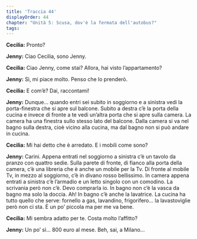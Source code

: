 ```yaml
---
title: 'Traccia 44'
displayOrder: 44
chapter: "Unità 5: Scusa, dov'è la fermata dell'autobus?"
tags:
---
```


**Cecilia:** Pronto?

**Jenny:** Ciao Cecilia, sono Jenny.

**Cecilia:** Ciao Jenny, come stai? Allora, hai visto l’appartamento?

**Jenny:** Sì, mi piace molto. Penso che lo prenderò.

**Cecilia:** E com’è? Dai, raccontami!

**Jenny:** Dunque... quando entri sei subito in soggiorno e a sinistra vedi la porta-finestra che si apre sul balcone. Subito a destra c’è la porta della cucina e invece di fronte a te vedi un’altra porta che si apre sulla camera. La camera ha una finestra sullo stesso lato del balcone. Dalla camera si va nel bagno sulla destra, cioè vicino alla cucina, ma dal bagno non si può andare in cucina.

**Cecilia:** Mi hai detto che è arredato. E i mobili come sono?

**Jenny:** Carini. Appena entrati nel soggiorno a sinistra c’è un tavolo da pranzo con quattro sedie. Sulla parete di fronte, di fianco alla porta della camera, c’è una libreria che è anche un mobile per la Tv. Di fronte al mobile Tv, in mezzo al soggiorno, c’è in divano rosso bellissimo. In camera appena entrati a sinistra c’è l’armadio e un letto singolo con un comodino. La scrivania però non c’è. Devo comprarla io. In bagno non c’è la vasca da bagno ma solo la doccia. Ah! In bagno c’è anche la lavatrice. La cucina ha tutto quello che serve: fornello a gas, lavandino, frigorifero... la lavastoviglie però non ci sta. È un po’ piccola ma per me va bene.

**Cecilia:** Mi sembra adatto per te. Costa molto l’affitto?

**Jenny:** Un po’ sì... 800 euro al mese. Beh, sai, a Milano...
